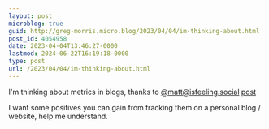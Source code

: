 ```yaml
---
layout: post
microblog: true
guid: http://greg-morris.micro.blog/2023/04/04/im-thinking-about.html
post_id: 4054958
date: 2023-04-04T13:46:27-0000
lastmod: 2024-06-22T16:19:18-0000
type: post
url: /2023/04/04/im-thinking-about.html
---
```

I'm thinking about metrics in blogs, thanks to [@matt@isfeeling.social](https://micro.blog/matt@isfeeling.social) [post](https://isfeeling.social/@matt/110140215672441238)

I want some positives you can gain from tracking them on a personal blog / website, help me understand. 
